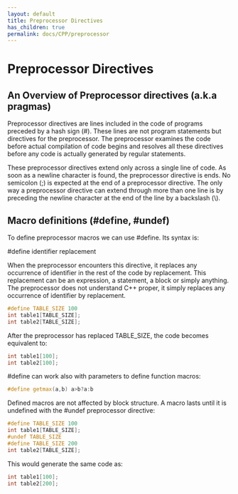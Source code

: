 ```yaml
---
layout: default
title: Preprocessor Directives
has_children: true
permalink: docs/CPP/preprocessor
---
```


# Preprocessor Directives

## An Overview of Preprocessor directives (a.k.a pragmas)

Preprocessor directives are lines included in the code of programs preceded by a hash sign (#). These lines are not program statements but directives for the preprocessor. The preprocessor examines the code before actual compilation of code begins and resolves all these directives before any code is actually generated by regular statements.

These preprocessor directives extend only across a single line of code. As soon as a newline character is found, the preprocessor directive is ends. No semicolon (;) is expected at the end of a preprocessor directive. The only way a preprocessor directive can extend through more than one line is by preceding the newline character at the end of the line by a backslash (\\).

## Macro definitions (#define, #undef)

To define preprocessor macros we can use #define. Its syntax is:

#define identifier replacement

When the preprocessor encounters this directive, it replaces any occurrence of identifier in the rest of the code by replacement. This replacement can be an expression, a statement, a block or simply anything. The preprocessor does not understand C++ proper, it simply replaces any occurrence of identifier by replacement.
```cpp
#define TABLE_SIZE 100
int table1[TABLE_SIZE];
int table2[TABLE_SIZE]; 
```

After the preprocessor has replaced TABLE_SIZE, the code becomes equivalent to:
```cpp
int table1[100];
int table2[100]; 
```

#define can work also with parameters to define function macros:
```cpp
#define getmax(a,b) a>b?a:b 
```

Defined macros are not affected by block structure. A macro lasts until it is undefined with the #undef preprocessor directive:
```cpp
#define TABLE_SIZE 100
int table1[TABLE_SIZE];
#undef TABLE_SIZE
#define TABLE_SIZE 200
int table2[TABLE_SIZE];
```

This would generate the same code as:
```cpp
int table1[100];
int table2[200];
```